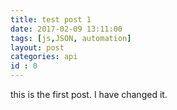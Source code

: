 ```yaml
---
title: test post 1
date: 2017-02-09 13:11:00
tags: [js,JSON, automation]
layout: post
categories: api
id : 0
---
```


this is the first post. I have changed it.